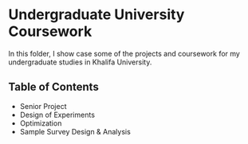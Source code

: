 # Undergraduate University Coursework
In this folder, I show case some of the projects and coursework for my undergraduate studies in Khalifa University.

## Table of Contents
* Senior Project
* Design of Experiments
* Optimization
* Sample Survey Design & Analysis